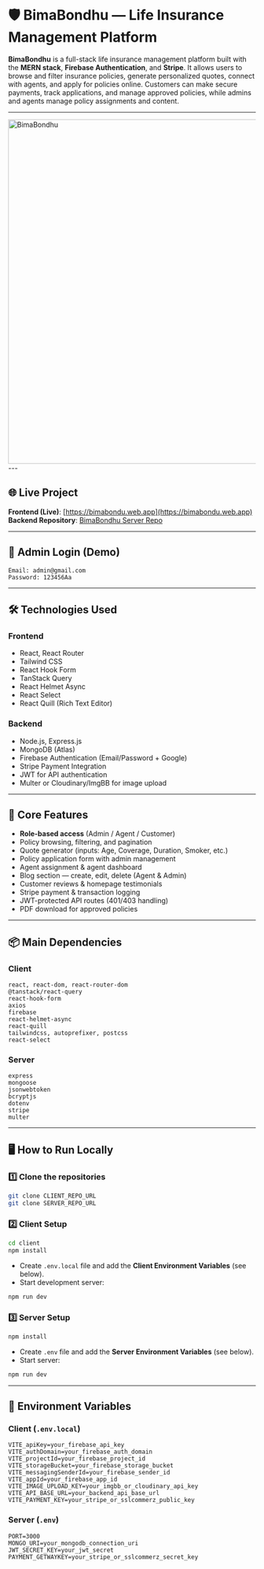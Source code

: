 # 🛡️ BimaBondhu — Life Insurance Management Platform

**BimaBondhu** is a full-stack life insurance management platform built with the **MERN stack**, **Firebase Authentication**, and **Stripe**.
It allows users to browse and filter insurance policies, generate personalized quotes, connect with agents, and apply for policies online.
Customers can make secure payments, track applications, and manage approved policies, while admins and agents manage policy assignments and content.

---
<img src="https://i.ibb.co.com/W4PBbjjV/Screenshot-2025-08-09-225322.png" alt="BimaBondhu" width="700"/>
---

## 🌐 Live Project
**Frontend (Live)**: [https://bimabondu.web.app](https://bimabondu.web.app)  
**Backend Repository**: [BimaBondhu Server Repo](https://github.com/DevByDipto/BimaBondhu-server)

---

## 🔑 Admin Login (Demo)
```
Email: admin@gmail.com
Password: 123456Aa
```

---

## 🛠 Technologies Used

### **Frontend**
- React, React Router
- Tailwind CSS
- React Hook Form
- TanStack Query
- React Helmet Async
- React Select
- React Quill (Rich Text Editor)

### **Backend**
- Node.js, Express.js
- MongoDB (Atlas)
- Firebase Authentication (Email/Password + Google)
- Stripe Payment Integration
- JWT for API authentication
- Multer or Cloudinary/ImgBB for image upload

---

## 🚀 Core Features
- **Role-based access** (Admin / Agent / Customer)
- Policy browsing, filtering, and pagination
- Quote generator (inputs: Age, Coverage, Duration, Smoker, etc.)
- Policy application form with admin management
- Agent assignment & agent dashboard
- Blog section — create, edit, delete (Agent & Admin)
- Customer reviews & homepage testimonials
- Stripe payment & transaction logging
- JWT-protected API routes (401/403 handling)
- PDF download for approved policies

---

## 📦 Main Dependencies

### **Client**
```
react, react-dom, react-router-dom
@tanstack/react-query
react-hook-form
axios
firebase
react-helmet-async
react-quill
tailwindcss, autoprefixer, postcss
react-select
```

### **Server**
```
express
mongoose
jsonwebtoken
bcryptjs
dotenv
stripe
multer
```

---

## 🖥 How to Run Locally

### 1️⃣ Clone the repositories
```bash
git clone CLIENT_REPO_URL
git clone SERVER_REPO_URL
```

### 2️⃣ Client Setup
```bash
cd client
npm install
```
- Create `.env.local` file and add the **Client Environment Variables** (see below).
- Start development server:
```bash
npm run dev
```

### 3️⃣ Server Setup
```bash
npm install
```
- Create `.env` file and add the **Server Environment Variables** (see below).
- Start server:
```bash
npm run dev
```

---

## 🔐 Environment Variables

### **Client** (`.env.local`)
```env
VITE_apiKey=your_firebase_api_key
VITE_authDomain=your_firebase_auth_domain
VITE_projectId=your_firebase_project_id
VITE_storageBucket=your_firebase_storage_bucket
VITE_messagingSenderId=your_firebase_sender_id
VITE_appId=your_firebase_app_id
VITE_IMAGE_UPLOAD_KEY=your_imgbb_or_cloudinary_api_key
VITE_API_BASE_URL=your_backend_api_base_url
VITE_PAYMENT_KEY=your_stripe_or_sslcommerz_public_key
```

### **Server** (`.env`)
```env
PORT=3000
MONGO_URI=your_mongodb_connection_uri
JWT_SECRET_KEY=your_jwt_secret
PAYMENT_GETWAYKEY=your_stripe_or_sslcommerz_secret_key
```
